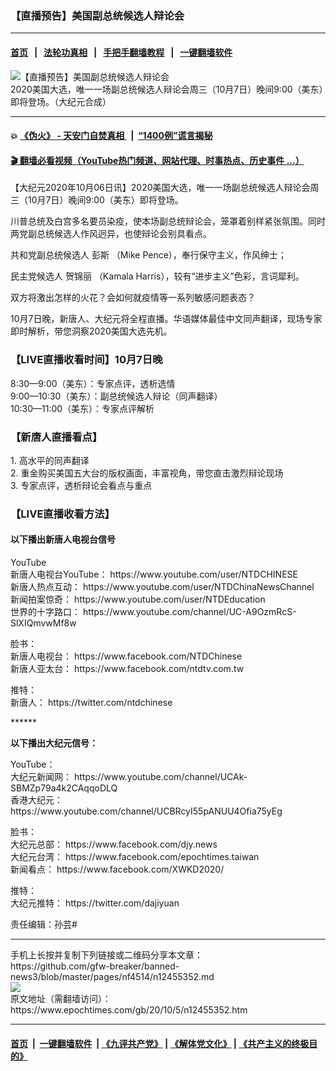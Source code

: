### 【直播预告】美国副总统候选人辩论会
------------------------

#### [首页](https://github.com/gfw-breaker/banned-news3/blob/master/README.md) &nbsp;&nbsp;|&nbsp;&nbsp; [法轮功真相](https://github.com/begood0513/basic/blob/master/README.md)  &nbsp;&nbsp;|&nbsp;&nbsp; [手把手翻墙教程](https://github.com/gfw-breaker/guides/wiki)  &nbsp;&nbsp;|&nbsp;&nbsp; [一键翻墙软件](https://github.com/gfw-breaker/nogfw/blob/master/README.md)  



<div><img alt="【直播预告】美国副总统候选人辩论会" class="attachment-djy_600_400 size-djy_600_400 wp-post-image" src="https://i.epochtimes.com/assets/uploads/2020/10/CH_DJYarticle_600x400_1007.jpg"/>
<div class="caption">
 2020美国大选，唯一一场副总统候选人辩论会周三（10月7日）晚间9:00（美东）即将登场。（大纪元合成）
</div></div><hr/>

#### 💥 [《伪火》 - 天安门自焚真相 ](http://158.247.195.190:10000/videos/blog/weihuo.html)&nbsp; |&nbsp; [“1400例”谎言揭秘  ](http://158.247.195.190:10000/videos/blog/jiexi1400.html)

#### [ 🎬  翻墙必看视频（YouTube热门频道、网站代理、时事热点、历史事件 ...）](https://github.com/gfw-breaker/links/blob/master/banned.md)

<div><p>
 【大纪元2020年10月06日讯】2020美国大选，唯一一场副总统候选人辩论会周三（10月7日）晚间9:00（美东）即将登场。
</p>
<p>
 川普总统及白宫多名要员染疫，使本场副总统辩论会，笼罩着别样紧张氛围。同时两党副总统候选人作风迥异，也使辩论会别具看点。
</p>
<p>
 共和党副总统候选人
 <ok href="https://www.epochtimes.com/gb/tag/%E5%BD%AD%E6%96%AF.html">
  彭斯
 </ok>
 （Mike Pence），奉行保守主义，作风绅士；
</p>
<p>
 民主党候选人
 <ok href="https://www.epochtimes.com/gb/tag/%E8%B4%BA%E9%94%A6%E4%B8%BD.html">
  贺锦丽
 </ok>
 （Kamala Harris），较有“进步主义”色彩，言词犀利。
</p>
<p>
 双方将激出怎样的火花？会如何就疫情等一系列敏感问题表态？
</p>
<p>
 10月7日晚，新唐人、大纪元将全程直播。华语媒体最佳中文同声翻译，现场专家即时解析，带您洞察2020美国大选先机。
</p>
<h3>
 【LIVE直播收看时间】10月7日晚
</h3>
<p>
 8:30—9:00（美东）：专家点评，透析选情
 <br/>
 9:00—10:30（美东）：副总统候选人辩论（同声翻译）
 <br/>
 10:30—11:00（美东）：专家点评解析
</p>
<h3>
 【新唐人直播看点】
</h3>
<p>
 1. 高水平的同声翻译
 <br/>
 2. 重金购买美国五大台的版权画面，丰富视角，带您直击激烈辩论现场
 <br/>
 3. 专家点评，透析辩论会看点与重点
</p>
<h3>
 【LIVE直播收看方法】
</h3>
<h4>
 <strong>
  以下播出新唐人电视台信号
 </strong>
</h4>
<p>
 YouTube
 <br/>
 新唐人电视台YouTube：
 <ok href="https://www.youtube.com/user/NTDCHINESE">
  https://www.youtube.com/user/NTDCHINESE
 </ok>
 <br/>
 新唐人热点互动：
 <ok href="https://www.youtube.com/user/NTDChinaNewsChannel">
  https://www.youtube.com/user/NTDChinaNewsChannel
 </ok>
 <br/>
 新闻拍案惊奇：
 <ok href="https://www.youtube.com/user/NTDEducation">
  https://www.youtube.com/user/NTDEducation
 </ok>
 <br/>
 世界的十字路口：
 <ok href="https://www.youtube.com/channel/UC-A9OzmRcS-SlXIQmvwMf8w">
  https://www.youtube.com/channel/UC-A9OzmRcS-SlXIQmvwMf8w
 </ok>
</p>
<p>
 脸书：
 <br/>
 新唐人电视台：
 <ok href="https://www.facebook.com/NTDChinese">
  https://www.facebook.com/NTDChinese
 </ok>
 <br/>
 新唐人亚太台：
 <ok href="https://www.facebook.com/ntdtv.com.tw">
  https://www.facebook.com/ntdtv.com.tw
 </ok>
</p>
<p>
 推特：
 <br/>
 新唐人：
 <ok href="https://twitter.com/ntdchinese">
  https://twitter.com/ntdchinese
 </ok>
</p>
<p>
 ******
</p>
<p>
 <strong>
  以下播出大纪元信号：
 </strong>
</p>
<p>
 YouTube：
 <br/>
 大纪元新闻网：
 <ok href="https://www.youtube.com/channel/UCAk-SBMZp79a4k2CAqqoDLQ" rel="noopener noreferrer" target="_blank">
  https://www.youtube.com/channel/UCAk-SBMZp79a4k2CAqqoDLQ
 </ok>
 <br/>
 香港大纪元：
 <ok href="https://www.youtube.com/channel/UCBRcyI55pANUU4Ofia75yEg" rel="noopener noreferrer" target="_blank">
  https://www.youtube.com/channel/UCBRcyI55pANUU4Ofia75yEg
 </ok>
</p>
<p>
 脸书：
 <br/>
 大纪元总部：
 <ok href="https://www.facebook.com/djy.news" rel="noopener noreferrer" target="_blank">
  https://www.facebook.com/djy.news
 </ok>
 <br/>
 大纪元台湾：
 <ok href="https://www.facebook.com/epochtimes.taiwan" rel="noopener noreferrer" target="_blank">
  https://www.facebook.com/epochtimes.taiwan
 </ok>
 <br/>
 新闻看点：
 <ok href="https://www.facebook.com/XWKD2020/" rel="noopener noreferrer" target="_blank">
  https://www.facebook.com/XWKD2020/
 </ok>
</p>
<p>
 推特：
 <br/>
 大纪元推特：
 <ok href="https://twitter.com/dajiyuan" rel="noopener noreferrer" target="_blank">
  https://twitter.com/dajiyuan
 </ok>
</p>
<p>
 责任编辑：孙芸#
</p>
</div>
<hr/>
手机上长按并复制下列链接或二维码分享本文章：<br/>
https://github.com/gfw-breaker/banned-news3/blob/master/pages/nf4514/n12455352.md <br/>
<a href='https://github.com/gfw-breaker/banned-news3/blob/master/pages/nf4514/n12455352.md'><img src='https://github.com/gfw-breaker/banned-news3/blob/master/pages/nf4514/n12455352.md.png'/></a> <br/>
原文地址（需翻墙访问）：https://www.epochtimes.com/gb/20/10/5/n12455352.htm


------------------------
#### [首页](https://github.com/gfw-breaker/banned-news3/blob/master/README.md) &nbsp;|&nbsp; [一键翻墙软件](https://github.com/gfw-breaker/nogfw/blob/master/README.md) &nbsp;| [《九评共产党》](https://github.com/gfw-breaker/9ping.md/blob/master/README.md#九评之一评共产党是什么) | [《解体党文化》](https://github.com/gfw-breaker/jtdwh.md/blob/master/README.md) | [《共产主义的终极目的》](https://github.com/gfw-breaker/gczydzjmd.md/blob/master/README.md)


<img src='http://gfw-breaker.win/banned-news3/pages/nf4514/n12455352.md' width='0px' height='0px'/>
